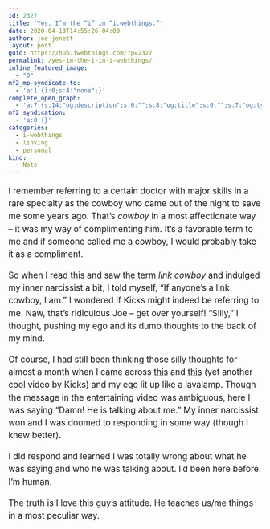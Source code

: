 ```yaml
---
id: 2327
title: 'Yes, I’m the “i” in “i.webthings.”'
date: 2020-04-13T14:55:26-04:00
author: joe jenett
layout: post
guid: https://hub.iwebthings.com/?p=2327
permalink: /yes-im-the-i-in-i-webthings/
inline_featured_image:
  - "0"
mf2_mp-syndicate-to:
  - 'a:1:{i:0;s:4:"none";}'
complete_open_graph:
  - 'a:7:{s:14:"og:description";s:0:"";s:8:"og:title";s:0:"";s:7:"og:type";s:0:"";s:12:"twitter:card";s:7:"summary";s:15:"twitter:creator";s:0:"";s:19:"twitter:description";s:0:"";s:8:"og:image";s:0:"";}'
mf2_syndication:
  - 'a:0:{}'
categories:
  - i-webthings
  - linking
  - personal
kind:
  - Note
---
```

<div style="font-size:1.2em;line-height:1.5em;">
<p>I remember referring to a certain doctor with major skills in a rare specialty as the cowboy who came out of the night to save me some years ago. That&#8217;s <em>cowboy</em> in a most affectionate way &#8211; it was my way of complimenting him. It&#8217;s a favorable term to me and if someone called me a cowboy, I would probably take it as a compliment.</p> 

<p>
So when I read <a href="https://www.kickscondor.com/okay-shut-up-about-me-now/" title="Okay, Shut Up About Me Now">this</a> and saw the term <em>link cowboy</em> and indulged my inner narcissist a bit, I told myself, “If anyone&#8217;s a link cowboy, I am.” I wondered if Kicks might indeed be referring to me. Naw, that&#8217;s ridiculous Joe &#8211; get over yourself! “Silly,” I thought, pushing my ego and its dumb thoughts to the back of my mind.
</p>

<p>
Of course, I had still been thinking those silly thoughts for almost a month when I came across <a href="https://www.kickscondor.com/hrefhunt-for-march-2020/" title="HrefHunt for March 2020">this</a> and <a href="https://www.kickscondor.com/link-cowboys/" title="Link Cowboys">this</a> (yet another cool video by Kicks) and my ego lit up like a lavalamp. Though the message in the entertaining video was ambiguous, here I was saying “Damn! He is talking about me.” My inner narcissist won and I was doomed to responding in some way (though I knew better).
</p>

<p>
I did respond and learned I was totally wrong about what he was saying and who he was talking about. I&#8217;d been here before. I&#8217;m human.
</p>

<p>
The truth is I love this guy&#8217;s attitude. He teaches us/me things in a most peculiar way.
</p>

<div>

</div>